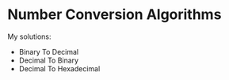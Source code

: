 # Number Conversion Algorithms 

My solutions:

* Binary To Decimal
* Decimal To Binary
* Decimal To Hexadecimal
